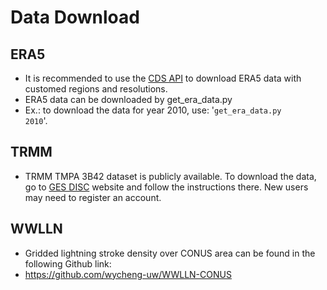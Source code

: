 # Data Download

## ERA5
- It is recommended to use the [CDS API](https://cds.climate.copernicus.eu/api-how-to) to download ERA5 data with customed regions and resolutions. 
- ERA5 data can be downloaded by get_era_data.py
- Ex.: to download the data for year 2010, use: '<code>get_era_data.py 2010</code>'.

## TRMM
- TRMM TMPA 3B42 dataset is publicly available. To download the data, go to [GES DISC](https://disc.gsfc.nasa.gov/datasets/TRMM_3B42_7/summary) website and follow the instructions there. New users may need to register an account.

## WWLLN 
- Gridded lightning stroke density over CONUS area can be found in the following Github link:
- https://github.com/wycheng-uw/WWLLN-CONUS
